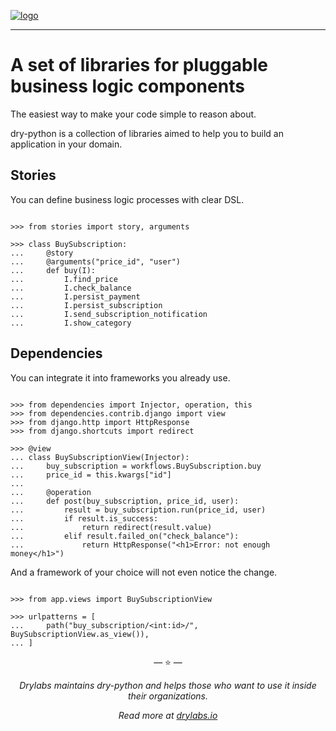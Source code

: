 [![logo](https://raw.githubusercontent.com/dry-python/brand/master/logo/project.png)](https://github.com/dry-python)

---

# A set of libraries for pluggable business logic components

The easiest way to make your code simple to reason about.

dry-python is a collection of libraries aimed to help you to build an application in your domain.

## Stories

You can define business logic processes with clear DSL.

```pycon

>>> from stories import story, arguments

>>> class BuySubscription:
...     @story
...     @arguments("price_id", "user")
...     def buy(I):
...         I.find_price
...         I.check_balance
...         I.persist_payment
...         I.persist_subscription
...         I.send_subscription_notification
...         I.show_category

```

## Dependencies

You can integrate it into frameworks you already use.

```pycon

>>> from dependencies import Injector, operation, this
>>> from dependencies.contrib.django import view
>>> from django.http import HttpResponse
>>> from django.shortcuts import redirect

>>> @view
... class BuySubscriptionView(Injector):
...     buy_subscription = workflows.BuySubscription.buy
...     price_id = this.kwargs["id"]
...
...     @operation
...     def post(buy_subscription, price_id, user):
...         result = buy_subscription.run(price_id, user)
...         if result.is_success:
...             return redirect(result.value)
...         elif result.failed_on("check_balance"):
...             return HttpResponse("<h1>Error: not enough money</h1>")

```

And a framework of your choice will not even notice the change.

```pycon

>>> from app.views import BuySubscriptionView

>>> urlpatterns = [
...     path("buy_subscription/<int:id>/", BuySubscriptionView.as_view()),
... ]

```

<p align="center">&mdash; ⭐️ &mdash;</p>
<p align="center"><i>Drylabs maintains dry-python and helps those who want to use it inside their organizations.</i></p>
<p align="center"><i>Read more at <a href="https://drylabs.io">drylabs.io</a></i></p>
